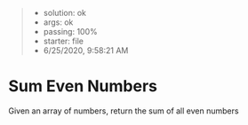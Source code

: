 <!-- BEGIN REPORT -->
> - solution: ok 
> - args: ok 
> - passing: 100% 
> - starter: file 
> - 6/25/2020, 9:58:21 AM
<!-- END REPORT -->

# Sum Even Numbers

Given an array of numbers, return the sum of all even numbers
